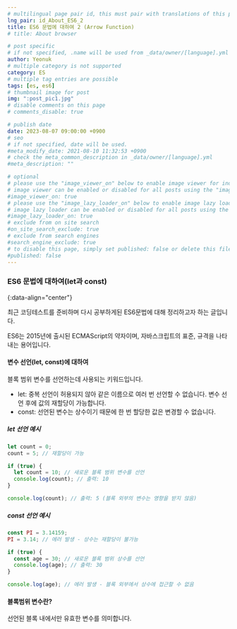 ```yaml
---
# multilingual page pair id, this must pair with translations of this page. (This name must be unique)
lng_pair: id_About_ES6_2
title: ES6 문법에 대하여 2 (Arrow Function)
# title: About browser

# post specific
# if not specified, .name will be used from _data/owner/[language].yml
author: Yeonuk
# multiple category is not supported
category: ES
# multiple tag entries are possible
tags: [es, es6]
# thumbnail image for post
img: ":post_pic1.jpg"
# disable comments on this page
# comments_disable: true

# publish date
date: 2023-08-07 09:00:00 +0900
# seo
# if not specified, date will be used.
#meta_modify_date: 2021-08-10 11:32:53 +0900
# check the meta_common_description in _data/owner/[language].yml
#meta_description: ""

# optional
# please use the "image_viewer_on" below to enable image viewer for individual pages or posts (_posts/ or [language]/_posts folders).
# image viewer can be enabled or disabled for all posts using the "image_viewer_posts: true" setting in _data/conf/main.yml.
#image_viewer_on: true
# please use the "image_lazy_loader_on" below to enable image lazy loader for individual pages or posts (_posts/ or [language]/_posts folders).
# image lazy loader can be enabled or disabled for all posts using the "image_lazy_loader_posts: true" setting in _data/conf/main.yml.
#image_lazy_loader_on: true
# exclude from on site search
#on_site_search_exclude: true
# exclude from search engines
#search_engine_exclude: true
# to disable this page, simply set published: false or delete this file
#published: false
---
```


<!-- outline-start -->

### ES6 문법에 대하여(let과 const)

{:data-align="center"}

<!-- outline-end -->

최근 코딩테스트를 준비하며 다시 공부하게된 ES6문법에 대해 정리하고자 하는 글입니다.

ES6는 2015년에 출시된 ECMAScript의 약자이며, 자바스크립트의 표준, 규격을 나타내는 용어입니다.

#### 변수 선언(let, const)에 대하여

블록 범위 변수를 선언하는데 사용되는 키워드입니다.

- let: 중복 선언이 허용되지 않아 같은 이름으로 여러 번 선언할 수 없습니다. 변수 선언 후에 값의 재할당이 가능합니다.
- const: 선언된 변수는 상수이기 때문에 한 번 할당한 값은 변경할 수 없습니다.

##### let 선언 예시

```javascript
let count = 0;
count = 5; // 재할당이 가능

if (true) {
  let count = 10; // 새로운 블록 범위 변수를 선언
  console.log(count); // 출력: 10
}

console.log(count); // 출력: 5 (블록 외부의 변수는 영향을 받지 않음)
```

##### const 선언 예시

```javascript
const PI = 3.14159;
PI = 3.14; // 에러 발생 - 상수는 재할당이 불가능

if (true) {
  const age = 30; // 새로운 블록 범위 상수를 선언
  console.log(age); // 출력: 30
}

console.log(age); // 에러 발생 - 블록 외부에서 상수에 접근할 수 없음
```

#### 블록범위 변수란?

선언된 블록 내에서만 유효한 변수를 의미합니다.
